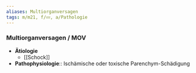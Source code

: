 ```yaml
---
aliases: Multiorganversagen
tags: m/m21, f/💤, a/Pathologie
---
```

### Multiorganversagen / MOV
- **Ätiologie**
	- [[Schock]]
- **Pathophysiologie**:: Ischämische oder toxische Parenchym-Schädigung